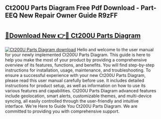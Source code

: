 ## Ct200U Parts Diagram Free Pdf Download - Part-EEQ New Repair Owner Guide R9zFF

# <h2><a href="http://dfk2xl6.blite.top/?on=Ct200U+Parts+Diagram">🔗Download New 👉🔴 Ct200U Parts Diagram</a></h2>

[![Ct200U Parts Diagram download](https://i.imgur.com/lujVjoI.png)](http://dfk2xl6.blite.top/?on=Ct200U+Parts+Diagram)
Hello and welcome to the user manual for your newly implemented Ct200U Parts Diagram. This guide is here to help you make the most of your product by providing a comprehensive overview of its features, functions, and benefits. You will find step-by-step instructions for installation, usage, maintenance, and troubleshooting. To ensure a successful experience with your new Ct200U Parts Diagram, please read this user manual carefully before use. It includes detailed instructions for product setup, as well as information on how to use its various features and capabilities. Ct200U Parts Diagram advanced features include geolocation, smart alerts, customizable themes, and multi-device syncing, all easily controlled through the user-friendly and intuitive interface. We're Here to Guide You Ct200U Parts Diagram. We are committed to providing you with comprehensive support.
